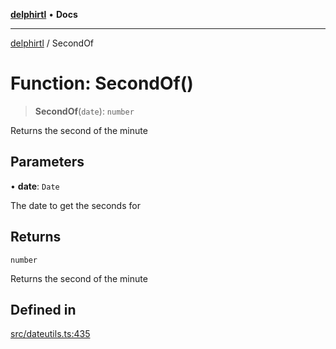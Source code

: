 [**delphirtl**](../README.md) • **Docs**

***

[delphirtl](../globals.md) / SecondOf

# Function: SecondOf()

> **SecondOf**(`date`): `number`

Returns the second of the minute

## Parameters

• **date**: `Date`

The date to get the seconds for

## Returns

`number`

Returns the second of the minute

## Defined in

[src/dateutils.ts:435](https://github.com/chuacw/delphirtl/blob/d71b924f22790501bc0f05faa45f3a3158bae305/src/dateutils.ts#L435)
